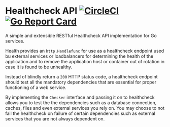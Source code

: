 # Healthcheck API [![CircleCI](https://circleci.com/gh/etherlabsio/healthcheck/tree/master.svg?style=svg)](https://circleci.com/gh/etherlabsio/healthcheck/tree/master) [![Go Report Card](https://goreportcard.com/badge/github.com/etherlabsio/healthcheck)](https://goreportcard.com/report/github.com/etherlabsio/healthcheck)

A simple and extensible RESTful Healthcheck API implementation for Go services.

Health provides an `http.Handlefunc` for use as a healthcheck endpoint used bu external services or loadbalancers
for determining the health of the application and to remove the application host or container out of rotation in case it is found to be unhealthy.

Instead of blindly return a `200` HTTP status code, a healthcheck endpoint should test all the mandatory dependencies that are essential for proper functioning of a web service.

By implementing the `Checker` interface and passing it on to healthcheck allows you to test the the dependencies such as a database connection, caches, files and even external services you rely on. You may choose to not fail the healthcheck on failure of certain dependencies such as external services that you are not always dependent on.